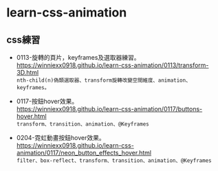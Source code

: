 # learn-css-animation
## css練習<br>
* 0113-旋轉的頁片，keyframes及選取器練習。<br>
https://winniexx0918.github.io/learn-css-animation/0113/transform-3D.html <br>
`nth-child(n)偽類選取器、transform旋轉改變空間維度、animation、keyframes。`<br>

* 0117-按鈕hover效果。<br>
https://winniexx0918.github.io/learn-css-animation/0117/buttons-hover.html <br>
`transform、transition、animation、@Keyframes`

* 0204-霓虹動畫按鈕hover效果。<br>
https://winniexx0918.github.io/learn-css-animation/0117/neon_button_effects_hover.html <br>
`filter、box-reflect、transform、transition、animation、@Keyframes`
